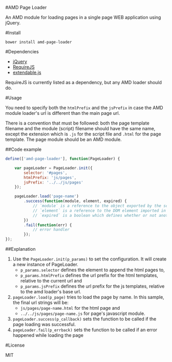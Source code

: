 #AMD Page Loader

An AMD module for loading pages in a single page WEB application using jQuery.

#Install

    bower install amd-page-loader
    
#Dependencies

* [jQuery](http://jquery.com/)
* [RequireJS](http://requirejs.org/)
* [extendable.js](www.github.com/jeremija/extendable.js)

RequireJS is currently listed as a dependency, but any AMD loader should do.

#Usage

You need to specify both the `htmlPrefix` and the `jsPrefix` in case the AMD module loader's url is different than the main page url.

There is a convention that must be followed: both the page template filename and the module (script) filename should have the same name, except the extension which is `.js` for the script file and `.html` for the page template. The page module should be an AMD module.

##Code example

```javascript
define(['amd-page-loader'], function(PageLoader) {

	var pageLoader = PageLoader.init({
		selector: '#pages',
		htmlPrefix: 'js/pages',
		jsPrefix: '../../js/pages'
	});

	pageLoader.load('page-name')
		.success(function(module, element, expired) {
			// `module` is a reference to the object exported by the script
			// `element` is a reference to the DOM element imported in the element defined by `selector`
			// `expired` is a boolean which defines whether or not another load request was placed after the current one
		})
		.fail(function(err) {
			// error handler
		});
});
```

##Explanation

1. Use the `PageLoader.init(p_params)` to set the configuration. It will create a new instance of PageLoader.
   * `p_params.selector` defines the element to append the html pages to,
   * `p_params.htmlPrefix` defines the url prefix for the html templates, relative to the current url and
   * `p_params.jsPrefix` defines the url prefix for the js templates, relative to the amd loader's base url.
2. `pageLoader.load(p_page)` tries to load the page by name. In this sample, the final url strings will be:
   * `js/pages/page-name.html` for the html page and
   * `../../js/pages/page-name.js` for page's javascript module.
3. `pageLoader.success(p_callback)` sets the function to be called if the page loading was successful.
4. `pageLoader.fail(p_errback)` sets the function to be called if an error happened while loading the page

#License

MIT
